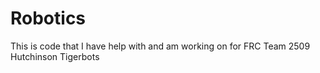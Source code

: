 # Robotics
This is code that I have help with and am working on for FRC Team 2509 Hutchinson Tigerbots
